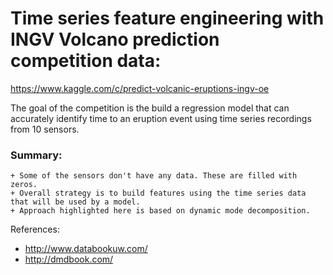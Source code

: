 # Time series feature engineering with INGV Volcano prediction competition data:
https://www.kaggle.com/c/predict-volcanic-eruptions-ingv-oe

The goal of the competition is the build a regression model that can accurately
identify time to an eruption event using time series recordings from 10 sensors.

### Summary:
    + Some of the sensors don't have any data. These are filled with zeros.
    + Overall strategy is to build features using the time series data that will be used by a model.
    + Approach highlighted here is based on dynamic mode decomposition.
    
References: 
- http://www.databookuw.com/
- http://dmdbook.com/
